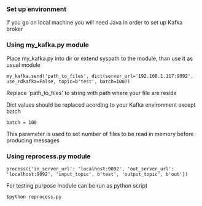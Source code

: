 ### Set up environment

If you go on local machine you will need Java in order to set up Kafka broker


### Using my_kafka.py  module

Place my_kafka.py into dir or extend syspath to the module, than use it as usual module

```import mykafka
my_kafka.send('path_to_files', dict(server_url='192.168.1.117:9092', use_rdkafka=False, topic=b'test', batch=100))
```
Replace 'path_to_files' to string with path where your file are reside

Dict values should be replaced acording to your Kafka environment except batch
```
batch = 100 
```
This parameter is used to set number of files to be read in memory before producing messages



### Using reprocess.py  module


```import reprocess 
process({'in_server_url': 'localhost:9092', 'out_server_url': 'localhost:9092', 'input_topic', b'test', 'output_topic', b'out'})
```

For testing purpose module can be run as python script
```
$python reprocess.py
```
